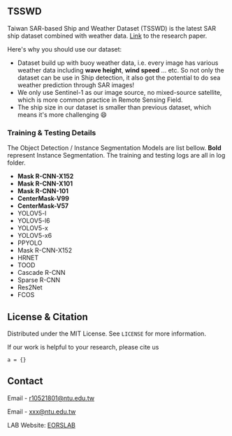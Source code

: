 <!-- ABOUT THE PROJECT -->
## TSSWD
Taiwan SAR-based Ship and Weather Dataset (TSSWD) is the latest SAR ship dataset combined with weather data. [Link]() to the research paper.

Here's why you should use our dataset:
* Dataset build up with buoy weather data, i.e. every image has various weather data including **wave height**, **wind speed** ... etc. So not only the dataset can be use in Ship detection, it also got the potential to do sea weather prediction through SAR images!
* We only use Sentinel-1 as our image source, no mixed-source satellite, which is more common practice in Remote Sensing Field.
* The ship size in our dataset is smaller than previous dataset, which means it's more challenging :smile:

### Training & Testing Details

The Object Detection / Instance Segmentation Models are list bellow. **Bold** represent Instance Segmentation. The training and testing logs are all in log folder.

* **Mask R-CNN-X152**
* **Mask R-CNN-X101**
* **Mask R-CNN-101**
* **CenterMask-V99**
* **CenterMask-V57**
* YOLOV5-l
* YOLOV5-l6
* YOLOV5-x
* YOLOV5-x6
* PPYOLO
* Mask R-CNN-X152
* HRNET
* TOOD
* Cascade R-CNN
* Sparse R-CNN
* Res2Net
* FCOS

<!-- LICENSE -->
## License & Citation

Distributed under the MIT License. See `LICENSE` for more information.    

If our work is helpful to your research, please cite us    

`a = {}`


<!-- CONTACT -->
## Contact

Email - r10521801@ntu.edu.tw   

Email - xxx@ntu.edu.tw   

LAB Website: [EORSLAB](https://yalunstsai.wixsite.com/eorslab-ntu)
